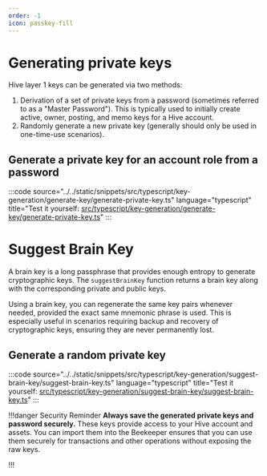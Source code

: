 ```yaml
---
order: -1
icon: passkey-fill
---
```


# Generating private keys

Hive layer 1 keys can be generated via two methods:

1. Derivation of a set of private keys from a password (sometimes referred to as a "Master Password"). This is typically used to initially create active, owner, posting, and memo keys for a Hive account.
2. Randomly generate a new private key (generally should only be used in one-time-use scenarios).

## Generate a private key for an account role from a password

:::code source="../../static/snippets/src/typescript/key-generation/generate-key/generate-private-key.ts" language="typescript" title="Test it yourself: [src/typescript/key-generation/generate-key/generate-private-key.ts](https://stackblitz.com/github/openhive-network/wax-doc-snippets?file=src%2Ftypescript%2Fkey-generation%2Fgenerate-key%2Fgenerate-private-key.ts&startScript=test-key-generation-generate-key-generate-private-key)" :::

# Suggest Brain Key

A brain key is a long passphrase that provides enough entropy to generate cryptographic keys. The `suggestBrainKey` function returns a brain key along with the corresponding private and public keys.

Using a brain key, you can regenerate the same key pairs whenever needed, provided the exact same mnemonic phrase is used. This is especially useful in scenarios requiring backup and recovery of cryptographic keys, ensuring they are never permanently lost.

<!-- WE SHOULD PROBABLY DROP ALL THE BRAIN KEY STUFF AND CALL THIS generateRandomPrivateKey() AND THROW AWAY BRAINKEY THAT NO ONE CAN POSSIBLY REMEMBER. THIS MEANS CHANGING TEXT ABOVE TOO. -->

## Generate a random private key

:::code source="../../static/snippets/src/typescript/key-generation/suggest-brain-key/suggest-brain-key.ts" language="typescript" title="Test it yourself: [src/typescript/key-generation/suggest-brain-key/suggest-brain-key.ts](https://stackblitz.com/github/openhive-network/wax-doc-snippets?file=src%2Ftypescript%2Fkey-generation%2Fsuggest-brain-key%2Fsuggest-brain-key.ts&startScript=test-key-generation-suggest-brain-key)" :::



!!!danger Security Reminder
**Always save the generated private keys and password securely.** These keys provide access to your Hive account and assets. You can import them into the Beekeeper ensures that you can use them securely for transactions and other operations without exposing the raw keys.

<!-- DOES BEEKEEPER SUPPORT IMPORTING PASSWORD OR JUST INDIVIDUAL KEYS (i.e. can it re-generate the keys from account,role,password?) -->
!!!

